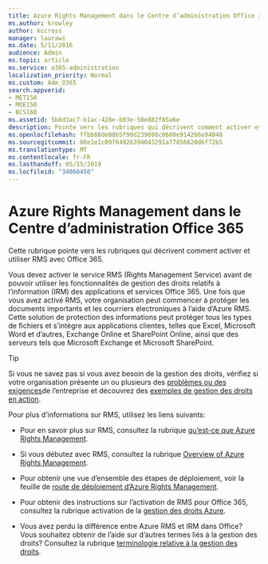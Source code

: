 ```yaml
---
title: Azure Rights Management dans le Centre d’administration Office 365
ms.author: krowley
author: kccross
manager: laurawi
ms.date: 5/11/2016
audience: Admin
ms.topic: article
ms.service: o365-administration
localization_priority: Normal
ms.custom: Adm_O365
search.appverid:
- MET150
- MOE150
- BCS160
ms.assetid: 5b6d3ac7-b1ac-428e-b03e-50e882f85a6e
description: Pointe vers les rubriques qui décrivent comment activer et utiliser le service gestion des droits avec Office 365.
ms.openlocfilehash: ffbb88de88b5f90d239698c0600e914266e84048
ms.sourcegitcommit: 08e1e1c09f64926394043291a77856620d6f72b5
ms.translationtype: MT
ms.contentlocale: fr-FR
ms.lasthandoff: 05/15/2019
ms.locfileid: "34068450"
---
```

# <a name="activate-rights-management-in-the-office-365-admin-center"></a>Azure Rights Management dans le Centre d’administration Office 365

Cette rubrique pointe vers les rubriques qui décrivent comment activer et utiliser RMS avec Office 365.
  
Vous devez activer le service RMS (Rights Management Service) avant de pouvoir utiliser les fonctionnalités de gestion des droits relatifs à l’information (IRM) des applications et services Office 365. Une fois que vous avez activé RMS, votre organisation peut commencer à protéger les documents importants et les courriers électroniques à l’aide d’Azure RMS. Cette solution de protection des informations peut protéger tous les types de fichiers et s’intègre aux applications clientes, telles que Excel, Microsoft Word et d’autres, Exchange Online et SharePoint Online, ainsi que des serveurs tels que Microsoft Exchange et Microsoft SharePoint.
  
> [!TIP]
> Si vous ne savez pas si vous avez besoin de la gestion des droits, vérifiez si votre organisation présente un ou plusieurs des [problèmes ou des exigences](https://docs.microsoft.com/rights-management/understand-explore/azure-rms-problems-it-solves)de l’entreprise et découvrez des [exemples de gestion des droits en action](https://docs.microsoft.com/rights-management/understand-explore/what-admins-users-see). 
  
Pour plus d’informations sur RMS, utilisez les liens suivants:
  
- Pour en savoir plus sur RMS, consultez la rubrique [qu’est-ce que Azure Rights Management](https://docs.microsoft.com/rights-management/understand-explore/what-is-azure-rms).
    
- Si vous débutez avec RMS, consultez la rubrique [Overview of Azure Rights Management](https://docs.microsoft.com/rights-management/understand-explore/azure-rights-management).
    
- Pour obtenir une vue d’ensemble des étapes de déploiement, voir la feuille de [route de déploiement d’Azure Rights Management](https://docs.microsoft.com/rights-management/plan-design/deployment-roadmap).
    
- Pour obtenir des instructions sur l’activation de RMS pour Office 365, consultez la rubrique activation de la [gestion des droits Azure](https://technet.microsoft.com/library/jj658941.aspx).
    
- Vous avez perdu la différence entre Azure RMS et IRM dans Office? Vous souhaitez obtenir de l’aide sur d’autres termes liés à la gestion des droits? Consultez la rubrique [terminologie relative à la gestion des droits](https://technet.microsoft.com/library/dn595132.aspx).
    


